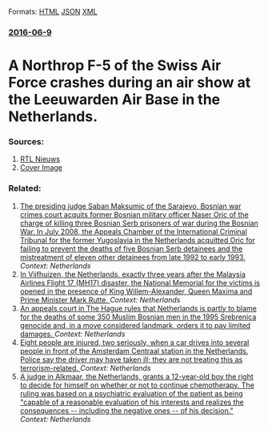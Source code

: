 
Formats: [HTML](/news/2016/06/9/a-northrop-f-5-of-the-swiss-air-force-crashes-during-an-air-show-at-the-leeuwarden-air-base-in-the-netherlands.html)  [JSON](/news/2016/06/9/a-northrop-f-5-of-the-swiss-air-force-crashes-during-an-air-show-at-the-leeuwarden-air-base-in-the-netherlands.json)  [XML](/news/2016/06/9/a-northrop-f-5-of-the-swiss-air-force-crashes-during-an-air-show-at-the-leeuwarden-air-base-in-the-netherlands.xml)  

### [2016-06-9](/news/2016/06/9/index.md)

# A Northrop F-5 of the Swiss Air Force crashes during an air show at the Leeuwarden Air Base in the Netherlands. 




### Sources:

1. [RTL Nieuws](http://www.rtlnieuws.nl/nederland/straaljager-neergestort-bij-vliegbasis-leeuwarden)
1. [Cover Image](http://www.rtlnieuws.nl/sites/default/files/styles/landscape_2/public/content/images/2016/06/09/Bitgum.jpg?itok=l7x28dmh)

### Related:

1. [The presiding judge Saban Maksumic of the Sarajevo, Bosnian war crimes court acquits former Bosnian military officer Naser Oric of the charge of killing three Bosnian Serb prisoners of war during the Bosnian War. In July 2008, the Appeals Chamber of the International Criminal Tribunal for the former Yugoslavia in the Netherlands acquitted Oric for failing to prevent the deaths of five Bosnian Serb detainees and the mistreatment of eleven other detainees from late 1992 to early 1993. ](/news/2017/10/9/the-presiding-judge-a-aban-maksumia-of-the-sarajevo-bosnian-war-crimes-court-acquits-former-bosnian-military-officer-naser-oria-of-the-ch.md) _Context: Netherlands_
2. [In Vijfhuizen, the Netherlands, exactly three years after the Malaysia Airlines Flight 17 (MH17) disaster, the National Memorial for the victims is opened in the presence of King Willem-Alexander, Queen Maxima and Prime Minister Mark Rutte. ](/news/2017/07/17/in-vijfhuizen-the-netherlands-exactly-three-years-after-the-malaysia-airlines-flight-17-mh17-disaster-the-national-memorial-for-the-vic.md) _Context: Netherlands_
3. [An appeals court in The Hague rules that Netherlands is partly to blame for the deaths of some 350 Muslim Bosnian men in the 1995 Srebrenica genocide and, in a move considered landmark, orders it to pay limited damages. ](/news/2017/06/27/an-appeals-court-in-the-hague-rules-that-netherlands-is-partly-to-blame-for-the-deaths-of-some-350-muslim-bosnian-men-in-the-1995-srebrenica.md) _Context: Netherlands_
4. [Eight people are injured, two seriously, when a car drives into several people in front of the Amsterdam Centraal station in the Netherlands. Police say the driver may have taken ill; they are not treating this as terrorism-related. ](/news/2017/06/10/eight-people-are-injured-two-seriously-when-a-car-drives-into-several-people-in-front-of-the-amsterdam-centraal-station-in-the-netherlands.md) _Context: Netherlands_
5. [A judge in Alkmaar, the Netherlands, grants a 12-year-old boy the right to decide for himself on whether or not to continue chemotherapy. The ruling was based on a psychiatric evaluation of the patient as being "capable of a reasonable evaluation of his interests and realizes the consequences -- including the negative ones -- of his decision." ](/news/2017/05/12/a-judge-in-alkmaar-the-netherlands-grants-a-12-year-old-boy-the-right-to-decide-for-himself-on-whether-or-not-to-continue-chemotherapy-th.md) _Context: Netherlands_
